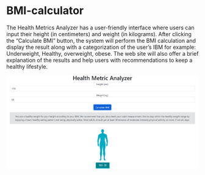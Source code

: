 # BMI-calculator
The Health Metrics Analyzer has a user-friendly interface where users can input their height (in centimeters) and weight (in kilograms). After clicking the “Calculate BMI” button, the system will perform the BMI calculation and display the result along with a categorization of the user’s IBM for example: Underweight, Healthy, overweight, obese. The web site will also offer a brief explanation of the results and help users with recommendations to keep a healthy lifestyle.


 ![BMI](https://github.com/CodeHarold/BMI-calculator/blob/main/Screenshot.png)
 
 
